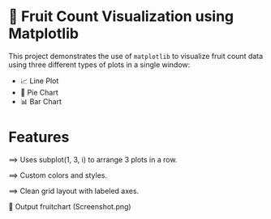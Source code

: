# 🍇 Fruit Count Visualization using Matplotlib

This project demonstrates the use of `matplotlib` to visualize fruit count data using three different types of plots in a single window:

- 📈 Line Plot
- 🥧 Pie Chart
- 📊 Bar Chart

Features
==========
==> Uses subplot(1, 3, i) to arrange 3 plots in a row.

==> Custom colors and styles.

==> Clean grid layout with labeled axes.

📸 Output
fruitchart (Screenshot.png)
